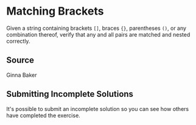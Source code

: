 # Matching Brackets

Given a string containing brackets `[]`, braces `{}`, parentheses `()`,
or any combination thereof, verify that any and all pairs are matched
and nested correctly.

## Source

Ginna Baker

## Submitting Incomplete Solutions
It's possible to submit an incomplete solution so you can see how others have completed the exercise.
